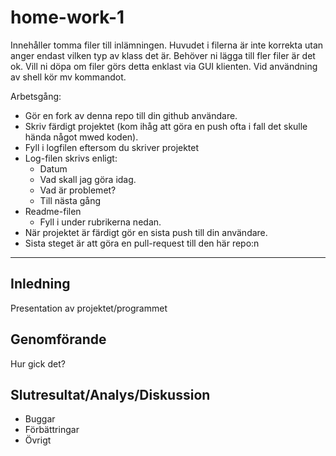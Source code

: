 home-work-1
===========

Innehåller tomma filer till inlämningen. Huvudet i filerna är inte korrekta utan anger endast vilken typ av klass det är. Behöver ni lägga till fler filer är det ok. Vill ni döpa om filer görs detta enklast via GUI klienten. Vid användning av shell kör mv kommandot.

Arbetsgång:

- Gör en fork av denna repo till din github användare.
- Skriv färdigt projektet (kom ihåg att göra en push ofta i fall det skulle hända något mwed koden).
- Fyll i logfilen eftersom du skriver projektet
- Log-filen skrivs enligt:
    - Datum
    - Vad skall jag göra idag.
    - Vad är problemet?
    - Till nästa gång
- Readme-filen
    - Fyll i under rubrikerna nedan.
- När projektet är färdigt gör en sista push till din användare.
- Sista steget är att göra en pull-request till den här repo:n


---


Inledning
---

Presentation av projektet/programmet


Genomförande
---

Hur gick det?


Slutresultat/Analys/Diskussion
---

- Buggar
- Förbättringar
- Övrigt
